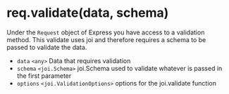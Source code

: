 # req.validate(data, schema)

Under the `Request` object of Express you have access to a validation method. This validate uses joi and therefore requires a schema to be passed to validate the data.

- `data` `<any>` Data that requires validation
- `schema` `<joi.Schema>` joi.Schema used to validate whatever is passed in the first parameter
- `options` `<joi.ValidationOptions>` options for the joi.validate function
